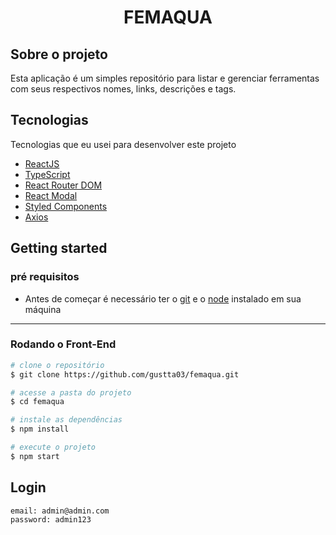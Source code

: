 
<h1 align="center">
  FEMAQUA
</h1>

## Sobre o projeto
<p>Esta aplicação é um simples repositório para listar e gerenciar ferramentas com seus respectivos nomes, links, descrições e tags.</p>

## Tecnologias

Tecnologias que eu usei para desenvolver este projeto

- [ReactJS](https://reactjs.org/)
- [TypeScript](https://www.typescriptlang.org/)
- [React Router DOM](https://reacttraining.com/react-router/)
- [React Modal](https://www.npmjs.com/package/react-modal)
- [Styled Components](https://styled-components.com/)
- [Axios](https://github.com/axios/axios)

## Getting started

### pré requisitos

- Antes de começar é necessário ter o <a href="https://git-scm.com/">git</a> e o <a href="https://nodejs.org/en/">node</a> instalado em sua máquina

****
### Rodando o Front-End 
```bash
# clone o repositório 
$ git clone https://github.com/gustta03/femaqua.git

# acesse a pasta do projeto
$ cd femaqua

# instale as dependências
$ npm install

# execute o projeto 
$ npm start
```
## Login
```
email: admin@admin.com
password: admin123

```
